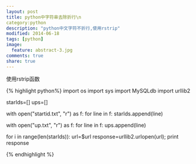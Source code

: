 ```yaml
---
layout: post
title: python中字符串去除折行\n
category:python
description: "python中文字符不折行,使用rstrip"
modified: 2014-06-18
tags: [python]
image:
  feature: abstract-3.jpg
comments: true
share: true
---
```

使用rstrip函数

{% highlight python%}
import os
import sys
import MySQLdb
import urllib2                                                                                                                          
 
starIds=[]
ups=[]
 
with open("startid.txt", "r") as f:
     for line in f:
          starIds.append(line)
 
with open("up.txt", "r") as f:
     for line in f:
          ups.append(line)
 
for i in range(len(starIds)):
    url=$url
    response=urllib2.urlopen(url);
    print response

{% endhighlight %}
